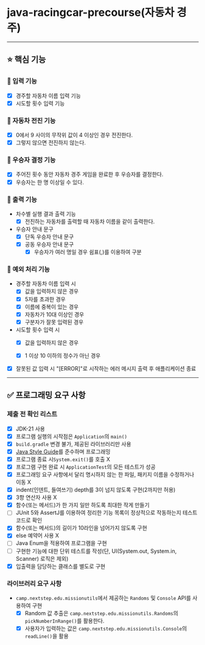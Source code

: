 # java-racingcar-precourse(자동차 경주)

***

## ⭐️ 핵심 기능

### 📌 입력 기능

- [x] 경주할 자동차 이름 입력 기능
- [x] 시도할 횟수 입력 기능

### 📌 자동차 전진 기능

- [x] 0에서 9 사이의 무작위 값이 4 이상인 경우 전진한다.
- [x] 그렇지 않으면 전진하지 않는다.

### 📌 우승자 결정 기능

- [x] 주어진 횟수 동안 자동차 경주 게임을 완료한 후 우승자를 결정한다.
- [x] 우승자는 한 명 이상일 수 있다.

### 📌 출력 기능

- 차수별 실행 결과 출력 기능
    - [x] 전진하는 자동차를 출력할 때 자동차 이름을 같이 출력한다.
- 우승자 안내 문구
    - [x] 단독 우승자 안내 문구
    - [x] 공동 우승자 안내 문구
        - [x] 우승자가 여러 명일 경우 쉼표(,)를 이용하여 구분

### 📌 예외 처리 기능

- 경주할 자동차 이름 입력 시
    - [x] 값을 입력하지 않은 경우
    - [x] 5자를 초과한 경우
    - [x] 이름에 중복이 있는 경우
    - [x] 자동차가 10대 이상인 경우
    - [x] 구분자가 잘못 입력된 경우

- 시도할 횟수 입력 시
    - [x] 값을 입력하지 않은 경우
    - [x] 1 이상 10 이하의 정수가 아닌 경우


- [x] 잘못된 값 입력 시 "[ERROR]"로 시작하는 에러 메시지 출력 후 애플리케이션 종료

***

## ✅ 프로그래밍 요구 사항

### 제출 전 확인 리스트

- [x] JDK-21 사용
- [x] 프로그램 실행의 시작점은 `Application`의 `main()`
- [x] `build.gradle` 변경 불가, 제공된 라이브러리만 사용
- [x] [Java Style Guide](https://github.com/woowacourse/woowacourse-docs/tree/main/styleguide/java)를 준수하며 프로그래밍
- [x] 프로그램 종료 시`System.exit()`를 호출 X
- [x] 프로그램 구현 완료 시 `ApplicationTest`의 모든 테스트가 성공
- [x] 프로그래밍 요구 사항에서 달리 명시하지 않는 한 파일, 패키지 이름을 수정하거나 이동 X
- [x] indent(인덴트, 들여쓰기) depth를 3이 넘지 않도록 구현(2까지만 허용)
- [x] 3항 연산자 사용 X
- [x] 함수(또는 메서드)가 한 가지 일만 하도록 최대한 작게 만들기
- [ ] JUnit 5와 AssertJ를 이용하여 정리한 기능 목록이 정상적으로 작동하는지 테스트 코드로 확인
- [x] 함수(또는 메서드)의 길이가 10라인을 넘어가지 않도록 구현
- [x] else 예약어 사용 X
- [ ] Java Enum을 적용하여 프로그램을 구현
- [ ] 구현한 기능에 대한 단위 테스트를 작성(단, UI(System.out, System.in, Scanner) 로직은 제외)
- [x] 입출력을 담당하는 클래스를 별도로 구현

### 라이브러리 요구 사항

- `camp.nextstep.edu.missionutils`에서 제공하는 `Randoms` 및 `Console` API를 사용하여 구현
    - [x] Random 값 추출은 `camp.nextstep.edu.missionutils.Randoms`의 `pickNumberInRange()`를 활용한다.
    - [x] 사용자가 입력하는 값은 `camp.nextstep.edu.missionutils.Console`의 `readLine()`을 활용
